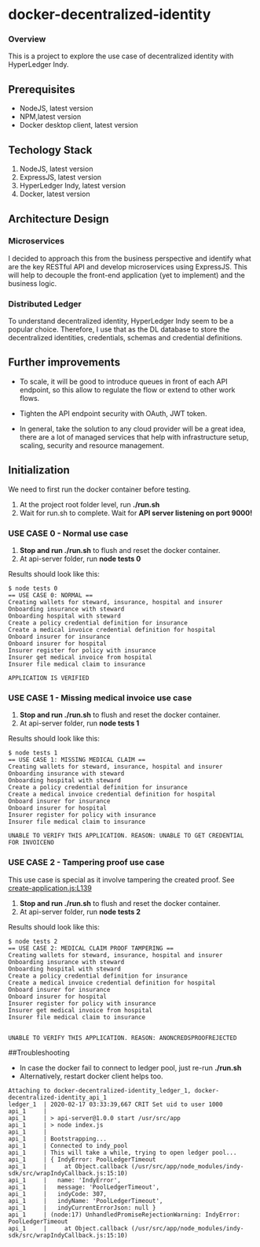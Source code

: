 # docker-decentralized-identity

### Overview
This is a project to explore the use case of decentralized identity with HyperLedger Indy.

## Prerequisites
* NodeJS, latest version
* NPM,latest version
* Docker desktop client, latest version

## Techology Stack
1. NodeJS, latest version
2. ExpressJS, latest version
3. HyperLedger Indy, latest version
4. Docker, latest version

## Architecture Design
### Microservices
I decided to approach this from the business perspective and identify what are the key RESTful API and develop microservices using ExpressJS. This will help to decouple the front-end application (yet to implement) and the business logic.

### Distributed Ledger
To understand decentralized identity, HyperLedger Indy seem to be a popular choice. Therefore, I use that as the DL database to store the decentralized identities, credentials, schemas and credential definitions.

## Further improvements
- To scale, it will be good to introduce queues in front of each API endpoint, so this allow to regulate the flow or extend to other work flows.

- Tighten the API endpoint security with OAuth, JWT token.

- In general, take the solution to any cloud provider will be a great idea, there are a lot of managed services that help with infrastructure setup, scaling, security and resource management.

## Initialization
We need to first run the docker container before testing.
1. At the project root folder level, run **./run.sh**
2. Wait for run.sh to complete. Wait for **API server listening on port 9000!**

### USE CASE 0 - Normal use case
1. **Stop and run ./run.sh** to flush and reset the docker container.
2. At api-server folder, run **node tests 0**

Results should look like this:
```
$ node tests 0
== USE CASE 0: NORMAL ==
Creating wallets for steward, insurance, hospital and insurer
Onboarding insurance with steward
Onboarding hospital with steward
Create a policy credential definition for insurance
Create a medical invoice credential definition for hospital
Onboard insurer for insurance
Onboard insurer for hospital
Insurer register for policy with insurance
Insurer get medical invoice from hospital
Insurer file medical claim to insurance

APPLICATION IS VERIFIED
```

### USE CASE 1 - Missing medical invoice use case
1. **Stop and run ./run.sh** to flush and reset the docker container.
2. At api-server folder, run **node tests 1**

Results should look like this:
```
$ node tests 1
== USE CASE 1: MISSING MEDICAL CLAIM ==
Creating wallets for steward, insurance, hospital and insurer
Onboarding insurance with steward
Onboarding hospital with steward
Create a policy credential definition for insurance
Create a medical invoice credential definition for hospital
Onboard insurer for insurance
Onboard insurer for hospital
Insurer register for policy with insurance
Insurer file medical claim to insurance

UNABLE TO VERIFY THIS APPLICATION. REASON: UNABLE TO GET CREDENTIAL FOR INVOICENO
```

### USE CASE 2 - Tampering proof use case
This use case is special as it involve tampering the created proof.
See [create-application.js:L139](./api-server/services/create-application.js)
1. **Stop and run ./run.sh** to flush and reset the docker container.
2. At api-server folder, run **node tests 2**

Results should look like this:
```
$ node tests 2
== USE CASE 2: MEDICAL CLAIM PROOF TAMPERING ==
Creating wallets for steward, insurance, hospital and insurer
Onboarding insurance with steward
Onboarding hospital with steward
Create a policy credential definition for insurance
Create a medical invoice credential definition for hospital
Onboard insurer for insurance
Onboard insurer for hospital
Insurer register for policy with insurance
Insurer get medical invoice from hospital
Insurer file medical claim to insurance


UNABLE TO VERIFY THIS APPLICATION. REASON: ANONCREDSPROOFREJECTED
```

##Troubleshooting
- In case the docker fail to connect to ledger pool, just re-run **./run.sh**
- Alternatively, restart docker client helps too.
```
Attaching to docker-decentralized-identity_ledger_1, docker-decentralized-identity_api_1
ledger_1  | 2020-02-17 03:33:39,667 CRIT Set uid to user 1000
api_1     |
api_1     | > api-server@1.0.0 start /usr/src/app
api_1     | > node index.js
api_1     |
api_1     | Bootstrapping...
api_1     | Connected to indy_pool
api_1     | This will take a while, trying to open ledger pool...
api_1     | { IndyError: PoolLedgerTimeout
api_1     |     at Object.callback (/usr/src/app/node_modules/indy-sdk/src/wrapIndyCallback.js:15:10)
api_1     |   name: 'IndyError',
api_1     |   message: 'PoolLedgerTimeout',
api_1     |   indyCode: 307,
api_1     |   indyName: 'PoolLedgerTimeout',
api_1     |   indyCurrentErrorJson: null }
api_1     | (node:17) UnhandledPromiseRejectionWarning: IndyError: PoolLedgerTimeout
api_1     |     at Object.callback (/usr/src/app/node_modules/indy-sdk/src/wrapIndyCallback.js:15:10)
```


